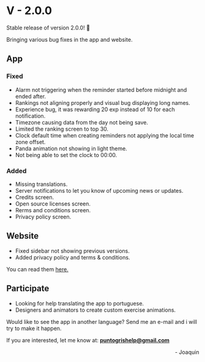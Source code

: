 # V - 2.0.0

Stable release of version 2.0.0! :tada:

Bringing various bug fixes in the app and website.

## App

### Fixed

 - Alarm not triggering when the reminder started before midnight and ended after.
 - Rankings not aligning properly and visual bug displaying long names.
 - Experience bug, it was rewarding 20 exp instead of 10 for each notification.
 - Timezone causing data from the day not being save.
 - Limited the ranking screen to top 30.
 - Clock default time when creating reminders not applying the local time zone offset.
 - Panda animation not showing in light theme.
 - Not being able to set the clock to 00:00.

 ### Added

 - Missing translations.
 - Server notifications to let you know of upcoming news or updates.
 - Credits screen.
 - Open source licenses screen.
 - Rerms and conditions screen.
 - Privacy policy screen.

## Website

 - Fixed sidebar not showing previous versions.
 - Added privacy policy and terms & conditions.

You can read them [here.](../information)

## Participate

 - Looking for help translating the app to portuguese.
 - Designers and animators to create custom exercise animations.

Would like to see the app in another language? Send me an e-mail and i will try to make it happen.

If you are interested, let me know at:
**puntogrishelp@gmail.com**


<div style="text-align: right">- Joaquin</div>
